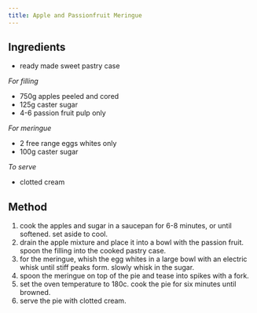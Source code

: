```yaml
---
title: Apple and Passionfruit Meringue
---
```


## Ingredients

-   ready made sweet pastry case

*For filling*

-   750g apples peeled and cored
-   125g caster sugar
-   4-6 passion fruit pulp only

*For meringue*

-   2 free range eggs whites only
-   100g caster sugar

*To serve*

-   clotted cream

## Method

1.  cook the apples and sugar in a saucepan for 6-8 minutes, or until softened. set aside to cool.
2.  drain the apple mixture and place it into a bowl with the passion fruit. spoon the filling into the cooked pastry case.
3.  for the meringue, whish the egg whites in a large bowl with an electric whisk until stiff peaks form. slowly whisk in the sugar.
4.  spoon the meringue on top of the pie and tease into spikes with a fork.
5.  set the oven temperature to 180c. cook the pie for six minutes until browned.
6.  serve the pie with clotted cream.
